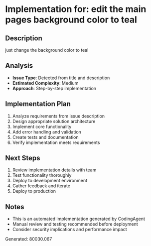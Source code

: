 # Implementation for: edit the main pages background color to teal

## Description
just change the background color to teal


## Analysis
- **Issue Type**: Detected from title and description
- **Estimated Complexity**: Medium
- **Approach**: Step-by-step implementation

## Implementation Plan
1. Analyze requirements from issue description
2. Design appropriate solution architecture
3. Implement core functionality
4. Add error handling and validation
5. Create tests and documentation
6. Verify implementation meets requirements

## Next Steps
1. Review implementation details with team
2. Test functionality thoroughly  
3. Deploy to development environment
4. Gather feedback and iterate
5. Deploy to production

## Notes
- This is an automated implementation generated by CodingAgent
- Manual review and testing recommended before deployment
- Consider security implications and performance impact

Generated: 80030.067
